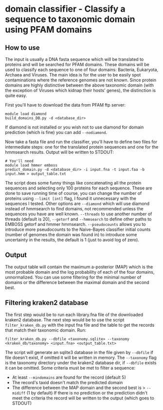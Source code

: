 # domain classifier - Classify a sequence to taxonomic domain using PFAM domains
## How to use
The input is usually a DNA fasta sequence which will be translated to proteins and will be searched for PFAM domains. These domains will be used to classify each sequence to one of four domains: Bacteria, Eukaryota, Archaea and Viruses. The main idea is for the user to be easily spot contaminations where the reference genomes are not known. Since protein domains are highly distinctive between the above taxonomic domain (with the exception of Viruses which kidnap their hosts' genes), the distinction is quite easy. 

First you'll have to download the data from PFAM ftp server:
```
module load diamond
build_domains_DB.py -d <database_dir>
```
If diamond is not installed or you wish not to use diamond for domain prediction (which is fine) you can add `--nodiamond`.

Now take a fasta file and run the classifier, you'll have to define two files for intermediate steps: one for the translated protein sequences and one for the hmmsearch results. Output will be written to STDOUT:
```
# You'll need
module load hmmer emboss
predict_domain.py -d <database_dir> -i input.fna -t input.faa -b input.hmm > output_table.txt
```
The script does some funny things like concatenating all the protein sequences and selecting only 100 proteins for each sequence. These are done to save running time of course, you can change the number of proteins using `--limit [int]` flag, I found it unnecessary with the sequences I tested. 
Other options are `--diamond` which will use diamond instead of hmmsearch to find domains, not recommended unless the sequences you have are well known. `--threads` to use another number of threads (default is 20), `--getorf` and `--hmmsearch` to define other paths to EMBOSS getorf and hmmer hmmsearch. 
`--pseudocounts` allows you to introduce more pseudocounts to the Naive-Bayes classifier initial counts (number of genomes the domain was found in) to introduce some uncertainty in the results, the default is 1 (just to avoid log of zero).

## Output
The output table will contain the maximum a-posterior (MAP) which is the most probable domain and the log probability of each of the four domains, unnormalized. You can use some filtering for the minimal number of domains or the difference between the maximal domain and the second best.

## Filtering kraken2 database
The first step would be to run each library.fna file of the downloaded kraken2 database. The next step would be to use the script `filter_kraken_db.py` with the input fna file and the table to get the records that match their taxonomic domain. Run:
```
filter_kraken_db.py --dbfile <taxonomy.sqlite> --taxonomy <kraken_db/taxonomy> <input.fna> <output_table.txt>
```
The script will generate an sqlite3 database in the file given by `--dbfile` if file doesn't exist, if omitted it will be written in memory. The `--taxonomy` flag is the taxonomy directory under the kraken2 database dir, if `--dbfile` exists it can be omitted. Some criteria must be met to filter a sequence:
 - At least `--mindomains` are found for the record (default 5)
 - The record's taxid doesn't match the predicted domain
 - The difference between the MAP domain and the second best is > `--midiff` (1 by default)
If there is no prediction or the prediction didn't meet the criteria the record will be written to the output (which goes to STDOUT)

